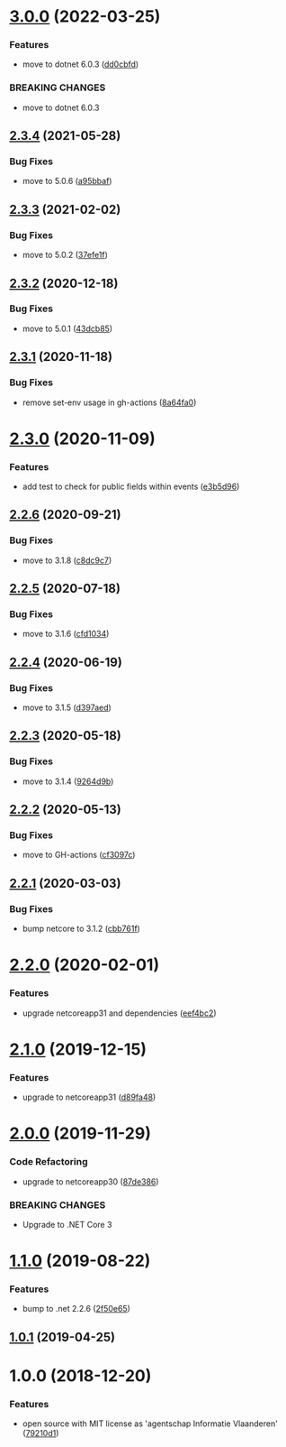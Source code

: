 # [3.0.0](https://github.com/informatievlaanderen/infrastructure-tests/compare/v2.3.4...v3.0.0) (2022-03-25)


### Features

* move to dotnet 6.0.3 ([dd0cbfd](https://github.com/informatievlaanderen/infrastructure-tests/commit/dd0cbfd4e40aa9b615df32fe5f1f2963df8dff1e))


### BREAKING CHANGES

* move to dotnet 6.0.3

## [2.3.4](https://github.com/informatievlaanderen/infrastructure-tests/compare/v2.3.3...v2.3.4) (2021-05-28)


### Bug Fixes

* move to 5.0.6 ([a95bbaf](https://github.com/informatievlaanderen/infrastructure-tests/commit/a95bbafd53bd8d13c091293a1b10d1ad64032767))

## [2.3.3](https://github.com/informatievlaanderen/infrastructure-tests/compare/v2.3.2...v2.3.3) (2021-02-02)


### Bug Fixes

* move to 5.0.2 ([37efe1f](https://github.com/informatievlaanderen/infrastructure-tests/commit/37efe1f8ffda949b64b0500d13fba808cfb3aaf2))

## [2.3.2](https://github.com/informatievlaanderen/infrastructure-tests/compare/v2.3.1...v2.3.2) (2020-12-18)


### Bug Fixes

* move to 5.0.1 ([43dcb85](https://github.com/informatievlaanderen/infrastructure-tests/commit/43dcb85db77519f4da2d2ef9333e79b84f63648f))

## [2.3.1](https://github.com/informatievlaanderen/infrastructure-tests/compare/v2.3.0...v2.3.1) (2020-11-18)


### Bug Fixes

* remove set-env usage in gh-actions ([8a64fa0](https://github.com/informatievlaanderen/infrastructure-tests/commit/8a64fa011e1e410f360136ea3caa6a87a8b84901))

# [2.3.0](https://github.com/informatievlaanderen/infrastructure-tests/compare/v2.2.6...v2.3.0) (2020-11-09)


### Features

* add test to check for public fields within events ([e3b5d96](https://github.com/informatievlaanderen/infrastructure-tests/commit/e3b5d96b3a2a6deded2e951e2dcc1a4a772f9e2c))

## [2.2.6](https://github.com/informatievlaanderen/infrastructure-tests/compare/v2.2.5...v2.2.6) (2020-09-21)


### Bug Fixes

* move to 3.1.8 ([c8dc9c7](https://github.com/informatievlaanderen/infrastructure-tests/commit/c8dc9c7b5054758a45ae3559de3f9831c6a52f30))

## [2.2.5](https://github.com/informatievlaanderen/infrastructure-tests/compare/v2.2.4...v2.2.5) (2020-07-18)


### Bug Fixes

* move to 3.1.6 ([cfd1034](https://github.com/informatievlaanderen/infrastructure-tests/commit/cfd1034788e2cb5afb15f77de02a9b3072b7b95c))

## [2.2.4](https://github.com/informatievlaanderen/infrastructure-tests/compare/v2.2.3...v2.2.4) (2020-06-19)


### Bug Fixes

* move to 3.1.5 ([d397aed](https://github.com/informatievlaanderen/infrastructure-tests/commit/d397aed8d778d594546ed44bf7a63db0d5394820))

## [2.2.3](https://github.com/informatievlaanderen/infrastructure-tests/compare/v2.2.2...v2.2.3) (2020-05-18)


### Bug Fixes

* move to 3.1.4 ([9264d9b](https://github.com/informatievlaanderen/infrastructure-tests/commit/9264d9b71d5a4e16ad470f6b0a3b1127f48d8ffb))

## [2.2.2](https://github.com/informatievlaanderen/infrastructure-tests/compare/v2.2.1...v2.2.2) (2020-05-13)


### Bug Fixes

* move to GH-actions ([cf3097c](https://github.com/informatievlaanderen/infrastructure-tests/commit/cf3097ccdc6a2c0855779345d27b7b6a48afb12e))

## [2.2.1](https://github.com/informatievlaanderen/infrastructure-tests/compare/v2.2.0...v2.2.1) (2020-03-03)


### Bug Fixes

* bump netcore to 3.1.2 ([cbb761f](https://github.com/informatievlaanderen/infrastructure-tests/commit/cbb761f287d9bbea6f50888e7b9bbbb7d78c91cb))

# [2.2.0](https://github.com/informatievlaanderen/infrastructure-tests/compare/v2.1.0...v2.2.0) (2020-02-01)


### Features

* upgrade netcoreapp31 and dependencies ([eef4bc2](https://github.com/informatievlaanderen/infrastructure-tests/commit/eef4bc24655f8ba02652ed6f9a5460f628e82b5f))

# [2.1.0](https://github.com/informatievlaanderen/infrastructure-tests/compare/v2.0.0...v2.1.0) (2019-12-15)


### Features

* upgrade to netcoreapp31 ([d89fa48](https://github.com/informatievlaanderen/infrastructure-tests/commit/d89fa48ba6d16ea640a2130da29e84a8c0d3a406))

# [2.0.0](https://github.com/informatievlaanderen/infrastructure-tests/compare/v1.1.0...v2.0.0) (2019-11-29)


### Code Refactoring

* upgrade to netcoreapp30 ([87de386](https://github.com/informatievlaanderen/infrastructure-tests/commit/87de386))


### BREAKING CHANGES

* Upgrade to .NET Core 3

# [1.1.0](https://github.com/informatievlaanderen/infrastructure-tests/compare/v1.0.1...v1.1.0) (2019-08-22)


### Features

* bump to .net 2.2.6 ([2f50e65](https://github.com/informatievlaanderen/infrastructure-tests/commit/2f50e65))

## [1.0.1](https://github.com/informatievlaanderen/infrastructure-tests/compare/v1.0.0...v1.0.1) (2019-04-25)

# 1.0.0 (2018-12-20)


### Features

* open source with MIT license as 'agentschap Informatie Vlaanderen' ([79210d1](https://github.com/informatievlaanderen/infrastructure-tests/commit/79210d1))
